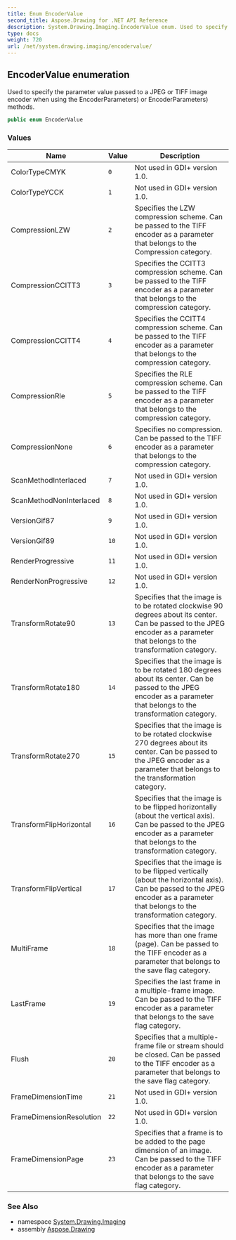 ```yaml
---
title: Enum EncoderValue
second_title: Aspose.Drawing for .NET API Reference
description: System.Drawing.Imaging.EncoderValue enum. Used to specify the parameter value passed to a JPEG or TIFF image encoder when using the EncoderParameters or EncoderParameters methods
type: docs
weight: 720
url: /net/system.drawing.imaging/encodervalue/
---
```

## EncoderValue enumeration

Used to specify the parameter value passed to a JPEG or TIFF image encoder when using the EncoderParameters) or EncoderParameters) methods.

```csharp
public enum EncoderValue
```

### Values

| Name | Value | Description |
| --- | --- | --- |
| ColorTypeCMYK | `0` | Not used in GDI+ version 1.0. |
| ColorTypeYCCK | `1` | Not used in GDI+ version 1.0. |
| CompressionLZW | `2` | Specifies the LZW compression scheme. Can be passed to the TIFF encoder as a parameter that belongs to the Compression category. |
| CompressionCCITT3 | `3` | Specifies the CCITT3 compression scheme. Can be passed to the TIFF encoder as a parameter that belongs to the compression category. |
| CompressionCCITT4 | `4` | Specifies the CCITT4 compression scheme. Can be passed to the TIFF encoder as a parameter that belongs to the compression category. |
| CompressionRle | `5` | Specifies the RLE compression scheme. Can be passed to the TIFF encoder as a parameter that belongs to the compression category. |
| CompressionNone | `6` | Specifies no compression. Can be passed to the TIFF encoder as a parameter that belongs to the compression category. |
| ScanMethodInterlaced | `7` | Not used in GDI+ version 1.0. |
| ScanMethodNonInterlaced | `8` | Not used in GDI+ version 1.0. |
| VersionGif87 | `9` | Not used in GDI+ version 1.0. |
| VersionGif89 | `10` | Not used in GDI+ version 1.0. |
| RenderProgressive | `11` | Not used in GDI+ version 1.0. |
| RenderNonProgressive | `12` | Not used in GDI+ version 1.0. |
| TransformRotate90 | `13` | Specifies that the image is to be rotated clockwise 90 degrees about its center. Can be passed to the JPEG encoder as a parameter that belongs to the transformation category. |
| TransformRotate180 | `14` | Specifies that the image is to be rotated 180 degrees about its center. Can be passed to the JPEG encoder as a parameter that belongs to the transformation category. |
| TransformRotate270 | `15` | Specifies that the image is to be rotated clockwise 270 degrees about its center. Can be passed to the JPEG encoder as a parameter that belongs to the transformation category. |
| TransformFlipHorizontal | `16` | Specifies that the image is to be flipped horizontally (about the vertical axis). Can be passed to the JPEG encoder as a parameter that belongs to the transformation category. |
| TransformFlipVertical | `17` | Specifies that the image is to be flipped vertically (about the horizontal axis). Can be passed to the JPEG encoder as a parameter that belongs to the transformation category. |
| MultiFrame | `18` | Specifies that the image has more than one frame (page). Can be passed to the TIFF encoder as a parameter that belongs to the save flag category. |
| LastFrame | `19` | Specifies the last frame in a multiple-frame image. Can be passed to the TIFF encoder as a parameter that belongs to the save flag category. |
| Flush | `20` | Specifies that a multiple-frame file or stream should be closed. Can be passed to the TIFF encoder as a parameter that belongs to the save flag category. |
| FrameDimensionTime | `21` | Not used in GDI+ version 1.0. |
| FrameDimensionResolution | `22` | Not used in GDI+ version 1.0. |
| FrameDimensionPage | `23` | Specifies that a frame is to be added to the page dimension of an image. Can be passed to the TIFF encoder as a parameter that belongs to the save flag category. |

### See Also

* namespace [System.Drawing.Imaging](../../system.drawing.imaging/)
* assembly [Aspose.Drawing](../../)


